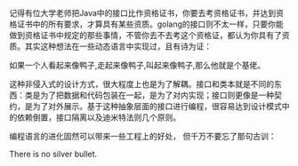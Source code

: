 记得有位大学老师把Java中的接口比作资格证书，你要去考资格证书，并达到资格证书中的所有要求，才算具有某些资质。golang的接口则不太一样，只要你能做到资格证书中规定的那些事情，不管你去不去考这个资格证，都认为你具有了资质。其实这种想法在一些动态语言中实现过，且有诗为证：

如果一个人看起来像鸭子,走起来像鸭子,叫起来像鸭子,那么他就是个基佬。

这种非侵入式的设计方式，很大程度上也是为了解耦。接口和类本就是不同的东西：类是为了把数据和代码包装在一起，是为了对内实现；接口则更像是一种契约，是为了对外展示。基于这种抽象层面的接口进行编程，很容易达到设计模式中的依赖倒置，接口隔离以及迪米特法则几个原则。

编程语言的进化固然可以带来一些工程上的好处， 但千万不要忘了那句古训：

There is no silver bullet.

[](http://kangkona.github.io/oo-in-golang/)
